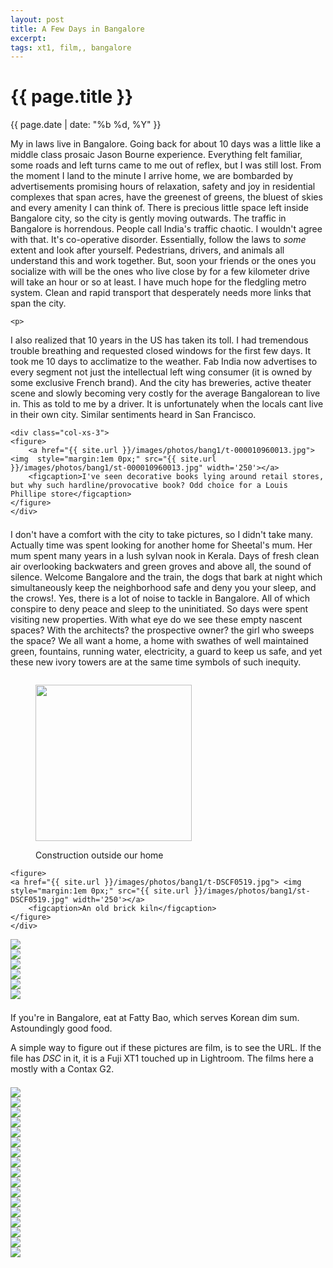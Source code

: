```yaml
---
layout: post
title: A Few Days in Bangalore
excerpt: 
tags: xt1, film,, bangalore
---
```


{{ page.title }}
================
<div class="pdate"> {{ page.date | date: "%b %d, %Y" }} </div>

<div class="row">
	<div class="col-xs-9">
	<p>
My in laws live in Bangalore. Going back for about 10 days was a little like
a middle class prosaic Jason Bourne experience. Everything felt familiar, some roads
and left turns came  to me out of reflex, but I was still lost. From the
moment I land to the minute I arrive home, we are bombarded by advertisements
promising hours of relaxation, safety and joy in residential complexes that span
acres, have the greenest of greens, the bluest of skies and every amenity I can
think of. There is precious little space left inside Bangalore city, so the city
is gently moving outwards. The traffic in Bangalore is horrendous. People call
India's traffic chaotic. I wouldn't agree with that. It's co-operative
disorder. Essentially, follow the laws to <i>some</i> extent and look after
yourself. Pedestrians, drivers, and animals all understand this and work
together. But, soon your friends or the ones you socialize with will
be the ones who live close by for a few kilometer drive will take an hour or so at
least. I have much hope for the fledgling metro system. Clean and rapid
transport that desperately needs more links that span the city.
	</p>

	<p>
I also realized that 10 years in the US has taken its toll. I had tremendous
trouble breathing and requested closed windows for the first few days. It took
me 10 days to acclimatize to the weather. Fab India  now advertises to every
segment not just the intellectual left wing consumer (it is owned by some
exclusive French brand). And the city has breweries, active theater scene and
slowly becoming very costly for the average Bangalorean to live in. This as told
to me by a driver. It is unfortunately  when the locals cant live in their own
city. Similar sentiments heard in San Francisco.
	</p>
	</div>

	<div class="col-xs-3">
	<figure>
		<a href="{{ site.url }}/images/photos/bang1/t-000010960013.jpg"> <img  style="margin:1em 0px;" src="{{ site.url }}/images/photos/bang1/st-000010960013.jpg" width='250'></a>
		<figcaption>I've seen decorative books lying around retail stores, but why such hardline/provocative book? Odd choice for a Louis Phillipe store</figcaption>
	</figure>
	</div>

</div>

<div class="row" style="margin-top:1.5em;">
	<div class="col-xs-6">
		<p> I don't have a comfort with the city to take pictures, so I didn't take
many. Actually time was spent looking for another home for Sheetal's mum. Her
mum spent many years in a lush sylvan nook in Kerala. Days of fresh clean air
overlooking backwaters and green groves and above all, the sound of
silence. Welcome Bangalore and the train, the dogs that bark at night which
simultaneously keep the neighborhood safe and deny you your sleep, and the
crows!. Yes, there is a lot of noise to tackle in Bangalore. All of which
conspire to deny peace and sleep to the uninitiated. So days were spent visiting
new properties. With what eye do we see these empty nascent spaces? With the
architects? the prospective owner?  the girl who sweeps the space? We all want a
home, a home with swathes of well maintained green, fountains, running water,
electricity, a guard to keep us safe, and yet these new ivory towers are at the
same time symbols of such inequity.  
		</p>
	</div>
	<div class="col-xs-6">
	<figure>
	<a href="{{ site.url }}/images/photos/bang1/t-DSCF0488.jpg"> <img  style="margin:1em 0px;" src="{{ site.url }}/images/photos/bang1/st-DSCF0488.jpg" width='250'></a>
		<figcaption>Construction outside our home</figcaption>
	</figure>

	<figure>
	<a href="{{ site.url }}/images/photos/bang1/t-DSCF0519.jpg"> <img  style="margin:1em 0px;" src="{{ site.url }}/images/photos/bang1/st-DSCF0519.jpg" width='250'></a>
		<figcaption>An old brick kiln</figcaption>
	</figure>
	</div>
</div>


<div class="row" style="margin-top:0.5em;">
<div class="col-xs-12">
<div id="demo6" class="flex-images">
<div class="item" data-w="999" data-h="1500">
	<div class="img"><a href="{{ site.url }}/images/photos/bang1/t-DSCF0489.jpg"><img src="{{ site.url }}/images/blank.gif" data-src="{{ site.url }}/images/photos/bang1/st-DSCF0489.jpg"></a></div>
</div>
<div class="item" data-w="999" data-h="1500">
	<div class="img"><a href="{{ site.url }}/images/photos/bang1/t-DSCF0520.jpg"><img src="{{ site.url }}/images/blank.gif" data-src="{{ site.url }}/images/photos/bang1/st-DSCF0520.jpg"></a></div>
</div>
<div class="item" data-w="999" data-h="1500">
	<div class="img"><a href="{{ site.url }}/images/photos/bang1/t-DSCF0521.jpg"><img src="{{ site.url }}/images/blank.gif" data-src="{{ site.url }}/images/photos/bang1/st-DSCF0521.jpg"></a></div>
</div>
<div class="item" data-w="1000" data-h="1500">
	<div class="img"><a href="{{ site.url }}/images/photos/bang1/t-DSCF0522.jpg"><img src="{{ site.url }}/images/blank.gif" data-src="{{ site.url }}/images/photos/bang1/st-DSCF0522.jpg"></a></div>
</div>
<div class="item" data-w="999" data-h="1500">
	<div class="img"><a href="{{ site.url }}/images/photos/bang1/t-DSCF0523.jpg"><img src="{{ site.url }}/images/blank.gif" data-src="{{ site.url }}/images/photos/bang1/st-DSCF0523.jpg"></a></div>
</div>
<div class="item" data-w="1000" data-h="1500">
	<div class="img"><a href="{{ site.url }}/images/photos/bang1/t-DSCF0532.jpg"><img src="{{ site.url }}/images/blank.gif" data-src="{{ site.url }}/images/photos/bang1/st-DSCF0532.jpg"></a></div>
</div>
</div></div></div>

<div class="row" style="margin-top:1.5em;">
<div class='col-xs-12'>
<p> If you're in Bangalore, eat at Fatty Bao, which serves Korean dim
sum. Astoundingly good food.</p>
<p> A simple way to figure out if these pictures are film, is to see the URL. If
the file has <i>DSC</i> in it, it is a Fuji XT1 touched up in Lightroom. The
films here a mostly with a Contax G2.
</p>
</div></div>


<div class="row" style="margin-top:1.5em;">
<div class="col-xs-12">
<div id="demo7" class="flex-images">

<div class="item" data-w="466" data-h="700">
	<div class="img"><a href="{{ site.url }}/images/photos/bang1/t-000010960005.jpg"><img src="{{ site.url }}/images/blank.gif" data-src="{{ site.url }}/images/photos/bang1/st-000010960005.jpg"></a></div>
</div>
<div class="item" data-w="466" data-h="700">
	<div class="img"><a href="{{ site.url }}/images/photos/bang1/t-000010960006.jpg"><img src="{{ site.url }}/images/blank.gif" data-src="{{ site.url }}/images/photos/bang1/st-000010960006.jpg"></a></div>
</div>
<div class="item" data-w="466" data-h="700">
	<div class="img"><a href="{{ site.url }}/images/photos/bang1/t-000010960008.jpg"><img src="{{ site.url }}/images/blank.gif" data-src="{{ site.url }}/images/photos/bang1/st-000010960008.jpg"></a></div>
</div>
<div class="item" data-w="466" data-h="700">
	<div class="img"><a href="{{ site.url }}/images/photos/bang1/t-000010960009.jpg"><img src="{{ site.url }}/images/blank.gif" data-src="{{ site.url }}/images/photos/bang1/st-000010960009.jpg"></a></div>
</div>
<div class="item" data-w="466" data-h="700">
	<div class="img"><a href="{{ site.url }}/images/photos/bang1/t-000010960015.jpg"><img src="{{ site.url }}/images/blank.gif" data-src="{{ site.url }}/images/photos/bang1/st-000010960015.jpg"></a></div>
</div>
<div class="item" data-w="1200" data-h="795">
	<div class="img"><a href="{{ site.url }}/images/photos/bang1/t-000010960019.jpg"><img src="{{ site.url }}/images/blank.gif" data-src="{{ site.url }}/images/photos/bang1/st-000010960019.jpg"></a></div>
</div>
<div class="item" data-w="466" data-h="700">
	<div class="img"><a href="{{ site.url }}/images/photos/bang1/t-000010960020.jpg"><img src="{{ site.url }}/images/blank.gif" data-src="{{ site.url }}/images/photos/bang1/st-000010960020.jpg"></a></div>
</div>
<div class="item" data-w="466" data-h="700">
	<div class="img"><a href="{{ site.url }}/images/photos/bang1/t-000010960022.jpg"><img src="{{ site.url }}/images/blank.gif" data-src="{{ site.url }}/images/photos/bang1/st-000010960022.jpg"></a></div>
</div>
<div class="item" data-w="466" data-h="700">
	<div class="img"><a href="{{ site.url }}/images/photos/bang1/t-000010960026.jpg"><img src="{{ site.url }}/images/blank.gif" data-src="{{ site.url }}/images/photos/bang1/st-000010960026.jpg"></a></div>
</div>
<div class="item" data-w="466" data-h="700">
	<div class="img"><a href="{{ site.url }}/images/photos/bang1/t-000010960029.jpg"><img src="{{ site.url }}/images/blank.gif" data-src="{{ site.url }}/images/photos/bang1/st-000010960029.jpg"></a></div>
</div>
<div class="item" data-w="466" data-h="700">
	<div class="img"><a href="{{ site.url }}/images/photos/bang1/t-000010960030.jpg"><img src="{{ site.url }}/images/blank.gif" data-src="{{ site.url }}/images/photos/bang1/st-000010960030.jpg"></a></div>
</div>
<div class="item" data-w="1199" data-h="795">
	<div class="img"><a href="{{ site.url }}/images/photos/bang1/t-000010960031.jpg"><img src="{{ site.url }}/images/blank.gif" data-src="{{ site.url }}/images/photos/bang1/st-000010960031.jpg"></a></div>
</div>
<div class="item" data-w="466" data-h="700">
   <div class="img"><a href="{{ site.url }}/images/photos/bang1/t-DSCF0495.jpg"><img src="{{ site.url }}/images/blank.gif" data-src="{{ site.url }}/images/photos/bang1/st-DSCF0495.jpg"></a></div>
   <!-- <div class="bottomX">A foolish man says this</div> -->
</div>
<div class="item" data-w="466" data-h="700">
	<div class="img"><a href="{{ site.url }}/images/photos/bang1/t-DSCF0539.jpg"><img src="{{ site.url }}/images/blank.gif" data-src="{{ site.url }}/images/photos/bang1/st-DSCF0539.jpg"></a></div>
</div>
<div class="item" data-w="466" data-h="700">
	<div class="img"><a href="{{ site.url }}/images/photos/bang1/t-DSCF0531.jpg"><img src="{{ site.url }}/images/blank.gif" data-src="{{ site.url }}/images/photos/bang1/st-DSCF0531.jpg"></a></div>
</div>
<div class="item" data-w="1200" data-h="800">
	<div class="img"><a href="{{ site.url }}/images/photos/bang1/t-DSCF0514.jpg"><img src="{{ site.url }}/images/blank.gif" data-src="{{ site.url }}/images/photos/bang1/st-DSCF0514.jpg"></a></div>
</div>
<div class="item" data-w="1200" data-h="800">
	<div class="img"><a href="{{ site.url }}/images/photos/bang1/t-DSCF0334.jpg"><img src="{{ site.url }}/images/blank.gif" data-src="{{ site.url }}/images/photos/bang1/st-DSCF0334.jpg"></a></div>
</div>

</div></div></div>


<script>
$('#demo6').flexImages({ rowHeight:700 , truncate: 0});
$('#demo5').flexImages({ rowHeight:450 , truncate: 0});
$('#demo7').flexImages({ rowHeight:700 , truncate: 0});
</script>

